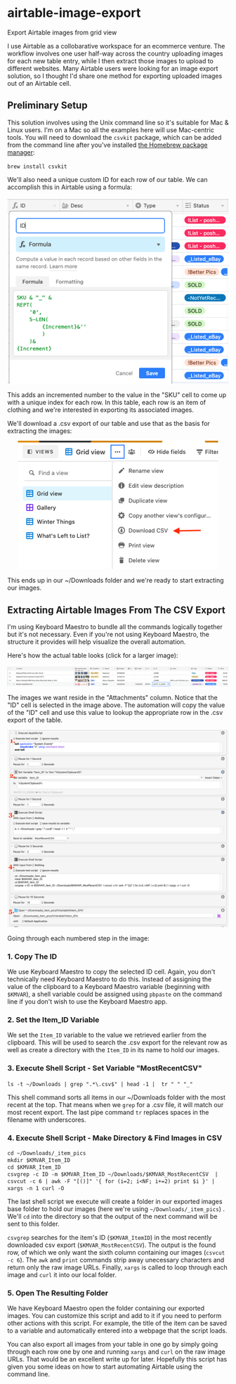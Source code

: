 # airtable-image-export
Export Airtable images from grid view


I use Airtable as a collobarative workspace for an ecommerce venture. The workflow involves one user half-way across the country uploading images for each new table entry, while I then extract those images to upload to different websites. Many Airtable users were looking for an image export solution, so I thought I'd share one method for exporting uploaded images out of an Airtable cell.

## Preliminary Setup
This solution involves using the Unix command line so it's suitable for Mac & Linux users. I'm on a Mac so all the examples here will use Mac-centric tools. You will need to download the `csvkit` package, which can be added from the command line after you've installed [the Homebrew package manager](https://brew.sh/):

`brew install csvkit`

We'll also need a unique custom ID for each row of our table. We can accomplish this in Airtable using a formula:

<p align="center">
  <img src="https://github.com/geopor/airtable-image-export/blob/main/Airtable-Create_Unique_ItemID.png">
</p>

This adds an incremented number to the value in the "SKU" cell to come up with a unique index for each row. In this table, each row is an item of clothing and we're interested in exporting its associated images.

We'll download a .csv export of our table and use that as the basis for extracting the images:

<p align="center">
  <img src="https://github.com/geopor/airtable-image-export/blob/main/Airtable-Export_to_CSV.png">
</p>

This ends up in our ~/Downloads folder and we're ready to start extracting our images.

## Extracting Airtable Images From The CSV Export

I'm using Keyboard Maestro to bundle all the commands logically together but it's not necessary. Even if you're not using Keyboard Maestro, the structure it provides will help visualize the overall automation.

Here's how the actual table looks (click for a larger image):

<p align="center">
  <img src="https://github.com/geopor/airtable-image-export/blob/main/Airtable-Grid_View.png">
</p>

The images we want reside in the "Attachments" column. Notice that the "ID" cell is selected in the image above. The automation will copy the value of the "ID" cell and use this value to lookup the appropriate row in the .csv export of the table.

<p align="center">
  <img src="https://github.com/geopor/airtable-image-export/blob/main/Airtable-Keyboard_Maestro_Script.png">
</p>

Going through each numbered step in the image:

### 1. Copy The ID
We use Keyboard Maestro to copy the selected ID cell. Again, you don't technically need Keyboard Maestro to do this. Instead of assigning the value of the clipboard to a Keyboard Maestro variable (beginning with `$KMVAR`), a shell variable could be assigned using `pbpaste` on the command line if you don't wish to use the Keyboard Maestro app.

### 2. Set the Item_ID Variable
We set the `Item_ID` variable to the value we retrieved earlier from the clipboard. This will be used to search the .csv export for the relevant row as well as create a directory with the `Item_ID` in its name to hold our images.

### 3. Execute Shell Script - Set Variable "MostRecentCSV"
`ls -t ~/Downloads | grep ".*\.csv$" | head -1 |  tr " " "_"`

This shell command sorts all items in our ~/Downloads folder with the most recent at the top. That means when we `grep` for a .csv file, it will match our most recent export. The last pipe command `tr` replaces spaces in the filename with underscores.

### 4. Execute Shell Script - Make Directory & Find Images in CSV
```
cd ~/Downloads/_item_pics
mkdir $KMVAR_Item_ID
cd $KMVAR_Item_ID
csvgrep -c ID -m $KMVAR_Item_ID ~/Downloads/$KMVAR_MostRecentCSV  | csvcut -c 6 | awk -F "[()]" '{ for (i=2; i<NF; i+=2) print $i }' | xargs -n 1 curl -O 
```
The last shell script we execute will create a folder in our exported images base folder to hold our images (here we're using `~/Downloads/_item_pics`) . We'll `cd` into the directory so that the output of the next command will be sent to this folder.

`csvgrep` searches for the item's ID (`$KMVAR_ItemID`) in the most recently downloaded csv export (`$KMVAR_MostRecentCSV`). The output is the found row, of which we only want the sixth column containing our images (`csvcut -c 6`). The `awk` and `print` commands strip away unecessary characters and return only the raw image URLs. Finally, `xargs` is called to loop through each image and `curl` it into our local folder.

### 5. Open The Resulting Folder
We have Keyboard Maestro open the folder containing our exported images. You can customize this script and add to it if you need to perform other actions with this script. For example, the title of the item can be saved to a variable and automatically entered into a webpage that the script loads. 

You can also export all images from your table in one go by simply going through each row one by one and running `xargs` and `curl` on the raw image URLs. That would be an excellent write up for later. Hopefully this script has given you some ideas on how to start automating Airtable using the command line.
